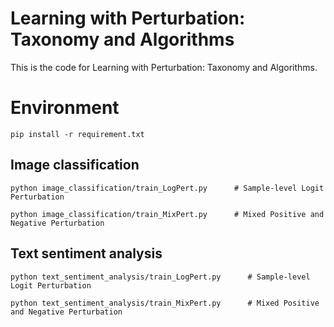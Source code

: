 # Learning with Perturbation: Taxonomy and Algorithms
This is the code for Learning with Perturbation: Taxonomy and Algorithms.

# Environment 

    pip install -r requirement.txt
    
## Image classification 

    python image_classification/train_LogPert.py      # Sample-level Logit Perturbation

    python image_classification/train_MixPert.py      # Mixed Positive and Negative Perturbation

## Text sentiment analysis

    python text_sentiment_analysis/train_LogPert.py      # Sample-level Logit Perturbation

    python text_sentiment_analysis/train_MixPert.py      # Mixed Positive and Negative Perturbation
